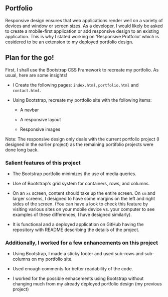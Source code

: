 ## Portfolio

Responsive design ensures that web applications render well on a variety of devices and window or screen sizes. As a developer, I would likely be asked to create a mobile-first application or add responsive design to an existing application. This is why I stated working on 'Responsive Protfolio' which is cosidered to be an extension to my deployed portfolio design.


## Plan for the go!

First, I shall use the Bootstrap CSS Framework to recreate my portfolio. As usual, here are some insights!

* I Create the following pages: `index.html`, `portfolio.html` and `contact.html`.

* Using Bootstrap, recreate my portfolio site with the following items:

   * A navbar

   * A responsive layout

   * Responsive images


Note: The responsive design only deals with the current portfolio project (I designed in the earlier project) as the remaining portifolio projects were done long back.

### Salient features of this project

* The Bootstrap portfolio minimizes the use of media queries.

* Use of Bootstrap's grid system for containers, rows, and columns.

* On an `xs` screen, content should take up the entire screen. On `sm` and larger screens, I designed to have some margins on the left and right sides of the screen. (You can have a look to check this feature by visiting various sites on your mobile device vs. your computer to see examples of these differences, I have designed similarly).

* It is functional and a deployed application on GitHub having the repository with README describing the details of the project.


### Additionally, I worked for a few enhancements on this project

* Using Bootstrap, I made a sticky footer and used sub-rows and sub-columns on my portfolio site.

* Used enough comments for better readability of the code.

* I worked for the possible enhacements using Bootstrap without changing much from my already deployed portfolio design (my previous project)